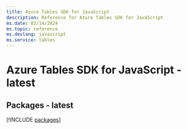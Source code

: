 ```yaml
---
title: Azure Tables SDK for JavaScript
description: Reference for Azure Tables SDK for JavaScript
ms.date: 03/14/2024
ms.topic: reference
ms.devlang: javascript
ms.service: tables
---
```

# Azure Tables SDK for JavaScript - latest
## Packages - latest
[!INCLUDE [packages](tables-index.md)]